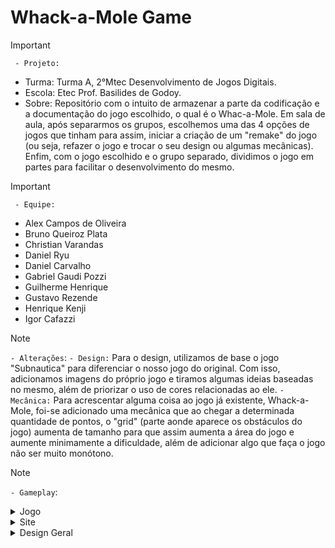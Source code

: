 # Whack-a-Mole Game
>[!Important]
 > ` - Projeto:`
>- Turma: Turma A, 2°Mtec Desenvolvimento de Jogos Digitais.
>- Escola: Etec Prof. Basilides de Godoy.
>- Sobre: Repositório com o intuito de armazenar a parte da codificação e a documentação do jogo escolhido, o qual é o Whac-a-Mole. Em sala de aula, após separarmos os grupos, escolhemos uma das 4 opções de jogos que tinham para assim, iniciar a criação de um "remake" do jogo (ou seja, refazer o jogo e trocar o seu design ou algumas mecânicas). Enfim, com o jogo escolhido e o grupo separado, dividimos o jogo em partes para facilitar o desenvolvimento do mesmo.


>[!Important]
 > ` - Equipe:`
>- Alex Campos de Oliveira
>- Bruno Queiroz Plata
>- Christian Varandas
>- Daniel Ryu
>- Daniel Carvalho
>- Gabriel Gaudi Pozzi
>- Guilherme Henrique
>- Gustavo Rezende
>- Henrique Kenji
>- Igor Cafazzi

> [!NOTE]
> `- Alterações`:
`- Design:` Para o design, utilizamos de base o jogo "Subnautica" para diferenciar o nosso jogo do original. Com isso, adicionamos imagens do próprio jogo e tiramos algumas ideias baseadas no mesmo, além de priorizar o uso de cores relacionadas ao ele.
`- Mecânica:` Para acrescentar alguma coisa ao jogo já existente, Whack-a-Mole, foi-se adicionado uma mecânica que ao chegar a determinada quantidade de pontos, o "grid" (parte aonde aparece os obstáculos do jogo) aumenta de tamanho para que assim aumenta a área do jogo e aumente minimamente a dificuldade, além de adicionar algo que faça o jogo não ser muito monótono.

> [!NOTE]
> `- Gameplay`:



<details>
 <summary> Jogo </summary>


 ## Mecânicas do Jogo:
 A mecânica do jogo é simples e se baseia no jogador clicar no "Reaper Leviathan" (o "obstáculo" do jogo que no sentido do jogo seria um tipo inimigo que precisa ser destruido) para conseguir pontos e não clicar no "Sea Emperor Leviathan" (que seria, no contexto do jogo, um "aliado" do jogador e por isso não poderia ser clicado, pois se for feito, será considerado como "GameOver") para assim não perder o jogo.

 ## Design do Jogo:
Nosso jogo, para se diferenciar do Whac-a-Mole original que continha uma temática do personagem Mario da Nintendo, utilizou de inspiração o jogo "Subnautica" para o design dos personagens e do cenário em si. Algumas dessas imagens foram pegas do próprio jogo, como é o caso da imagem de fundo, entretanto, outras tiveram de ser feitas por nós mesmos devido a falta delas na internet, como foi o caso do redemoinho de água.
 Enfim, detalhando melhor: para fazer o alvo em que o jogador deverá clicar para eliminar e ganhar pontos, utiliazamos de uma foto do primeiro leviatã que aparece do jogo. Para a composição do fundo e dos quadrados, foram utilizadas, respectivamente, uma imagem do fundo do mar do próprio jogo e um gif para fazer o redemoinho. Agora, para simular o objeto em que não podemos apertar, pois se for feito o mesmo, perderemos o jogo, pegamos o Emperor Leviathan em sua fase ainda recém-nascida, o motivo é simples: no jogo, esse leviatã e nosso personagem auxiliam um ao outro e então pensamos que seria uma boa ideia o colocar como um "aliado" que não pudesse ser destruído. Então, essas foram as principais mudanças no design do jogo.

</details>

<details>
 <summary> Site </summary>


## Funções do Site:

## Design do Site:
 Como no jogo, o design do site se inspira nas artes e personagens de "Subnautica" para a composição do visual do navegador.

</details>



<details>
 <summary> Design Geral </summary>

## Design Geral:

## Cartaz: 


 
</details> 
